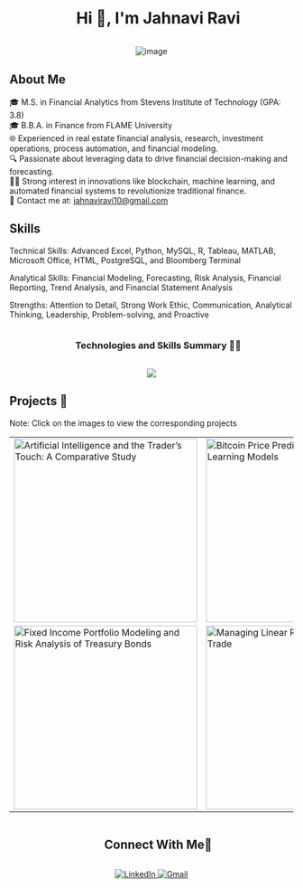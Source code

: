 <!--h1 without bottom border-->
<div id="user-content-toc">
  <ul align="center">
    <summary><h1 style="display: inline-block">Hi 👋, I'm Jahnavi Ravi</h1></summary>
  </ul>
</div>


<!--- image -->
<div align="center">
  <img src="https://github.com/user-attachments/assets/04b63d56-de62-480e-b783-1b643c8d0733" 
       alt="image" />
</div>

<!--Intro start-->
## About Me

🎓 M.S. in Financial Analytics from Stevens Institute of Technology (GPA: 3.8)<br>
🎓 B.B.A. in Finance from FLAME University<br>
🌐 Experienced in real estate financial analysis, research, investment operations, process automation, and financial modeling.<br>
🔍 Passionate about leveraging data to drive financial decision-making and forecasting.<br>
👩‍💻 Strong interest in innovations like blockchain, machine learning, and automated financial systems to revolutionize traditional finance.<br>
📧 Contact me at: jahnaviravi10@gmail.com

## Skills

Technical Skills: Advanced Excel, Python, MySQL, R, Tableau, MATLAB, Microsoft Office, HTML, PostgreSQL, and Bloomberg Terminal<br>

Analytical Skills: Financial Modeling, Forecasting, Risk Analysis, Financial Reporting, Trend Analysis, and Financial Statement Analysis<br>

Strengths: Attention to Detail, Strong Work Ethic, Communication, Analytical Thinking, Leadership, Problem-solving, and Proactive

<!--Intro end-->


<!--h1 without bottom border-->
<div id="user-content-toc">
  <ul align="center">
    <summary><h3 style="display: inline-block">Technologies and Skills Summary 👩‍💻</h3></summary>
  </ul>
</div>
<!--tech stack icons-->

<p align="center">
  <a href="https://go-skill-icons.vercel.app/">
    <img src="https://go-skill-icons.vercel.app/api/icons?i=excel,python,mysql,r,tableau,matplotlib,word,powerpoint,pytorch,pycharm,postgres,html,vscode,anaconda" />
  </a>
</p>

<!-- Projects Section -->
## Projects 🚀

<!-- Projects Container -->
Note: Click on the images to view the corresponding projects

<table>
  <tr>
    <td><a href="https://github.com/jahnaviravi/Human-Trading-V.S.-AI-Trading"><img src="https://github.com/user-attachments/assets/15c77822-1dd9-44c0-9bef-e32eb0e263de" alt="Artificial Intelligence and the Trader’s Touch: A Comparative Study" style="width: 325px; height: auto;"></a></td>
    <td><a href="https://github.com/jahnaviravi/Bitcoin-Price-Prediction-Using-ML-Models"><img src="https://github.com/user-attachments/assets/f510ee61-fbd3-49fd-8246-c20f3eb06f14" alt="Bitcoin Price Prediction Using Machine Learning Models" style="width: 325px; height: auto;"></a></td>
    <td><a href="https://github.com/jahnaviravi/Comprehensive-Market-Analysis-Model-using-Python"><img src="https://github.com/user-attachments/assets/185f19ce-7cb6-4a66-aa8b-0264051d7bbc" alt="Comprehensive Market Analysis Model Using Python" style="width: 325px; height: auto;"></a></td>
  </tr>
  <tr>
    <td><a href="https://github.com/jahnaviravi/Fixed_Income_Portfolio_Modeling_and_Risk_Analysis"><img src="https://github.com/user-attachments/assets/26b38c3b-f6ef-4425-8241-f6e2b744197d" alt="Fixed Income Portfolio Modeling and Risk Analysis of Treasury Bonds" style="width: 325px; height: auto;"></a></td>
    <td><a href="https://github.com/jahnaviravi/Managing-Linear-Risk-in-International-Trade"><img src="https://github.com/user-attachments/assets/bd5c5ba9-a8f2-49cb-9d6b-658dea0a51c7" alt="Managing Linear Risk in International Trade" style="width: 325px; height: auto;"></a></td>
    <td><a href="https://github.com/jahnaviravi/Exploring-Financial-Inclusion-Disparities"><img src="https://github.com/user-attachments/assets/628e657e-ca51-47b1-a8f0-5e3f21f36990" alt="Exploring Financial Inclusion Disparities Across the World" style="width: 325px; height: auto;"></a></td>
  </tr>
</table>

<!-- Connect with me -->
<!--h2 without bottom border-->
<div id="user-content-toc">
  <ul align="center">
    <summary><h2 style="display: inline-block">Connect With Me🤝</h2></summary>
  </ul>
</div>

<!--icons and links-->

<p align="center">
  <a href="https://www.linkedin.com/in/jahnavi-ravi-193798191/" target="blank">
    <img src="https://go-skill-icons.vercel.app/api/icons?i=linkedin" alt="LinkedIn" />
  </a>
  
  <a href="mailto:jahnaviravi10@gmail.com">
    <img src="https://go-skill-icons.vercel.app/api/icons?i=gmail" alt="Gmail" />
  </a>
</p>
